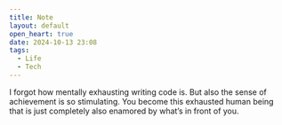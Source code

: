 ```yaml
---
title: Note
layout: default
open_heart: true
date: 2024-10-13 23:08
tags:
  - Life
  - Tech
---
```


I forgot how mentally exhausting writing code is. But also the sense of achievement is so stimulating. You become this exhausted human being that is just completely also enamored by what’s in front of you.
